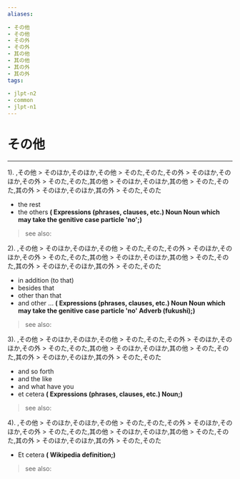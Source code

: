 ```yaml
---
aliases:
    
- その他
- その他
- その外
- その外
- 其の他
- 其の他
- 其の外
- 其の外
tags:
    
- jlpt-n2
- common
- jlpt-n1
---
```


# その他
---
1).
,その他 > そのほか,そのほか,その他 > そのた,そのた,その外 > そのほか,そのほか,その外 > そのた,そのた,其の他 > そのほか,そのほか,其の他 > そのた,そのた,其の外 > そのほか,そのほか,其の外 > そのた,そのた

- the rest
- the others
**( Expressions (phrases, clauses, etc.) Noun Noun which may take the genitive case particle 'no';)**
> see also: 
            
2).
,その他 > そのほか,そのほか,その他 > そのた,そのた,その外 > そのほか,そのほか,その外 > そのた,そのた,其の他 > そのほか,そのほか,其の他 > そのた,そのた,其の外 > そのほか,そのほか,其の外 > そのた,そのた

- in addition (to that)
- besides that
- other than that
- and other ...
**( Expressions (phrases, clauses, etc.) Noun Noun which may take the genitive case particle 'no' Adverb (fukushi);)**
> see also: 
            
3).
,その他 > そのほか,そのほか,その他 > そのた,そのた,その外 > そのほか,そのほか,その外 > そのた,そのた,其の他 > そのほか,そのほか,其の他 > そのた,そのた,其の外 > そのほか,そのほか,其の外 > そのた,そのた

- and so forth
- and the like
- and what have you
- et cetera
**( Expressions (phrases, clauses, etc.) Noun;)**
> see also: 
            
4).
,その他 > そのほか,そのほか,その他 > そのた,そのた,その外 > そのほか,そのほか,その外 > そのた,そのた,其の他 > そのほか,そのほか,其の他 > そのた,そのた,其の外 > そのほか,そのほか,其の外 > そのた,そのた

- Et cetera
**( Wikipedia definition;)**
> see also: 
            